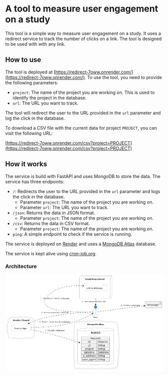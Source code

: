# A tool to measure user engagement on a study

This tool is a simple way to measure user engagement on a study. It uses a redirect service to track the number of clicks on a link. The tool is designed to be used with with any link.

## How to use

The tool is deployed at [https://redirect-7oww.onrender.com/](https://redirect-7oww.onrender.com/). To use the tool, you need to provide the following parameters:

- `project`: The name of the project you are working on. This is used to identify the project in the database.
- `url`: The URL you want to track.

The tool will redirect the user to the URL provided in the `url` parameter and log the click in the database.

To download a CSV file with the current data for project `PROJECT`, you can visit the following URL:

[https://redirect-7oww.onrender.com/csv?project=PROJECT](https://redirect-7oww.onrender.com/csv?project=PROJECT)

## How it works

The service is build with FastAPI and uses MongoDB to store the data. The service has three endpoints:

- `/`: Redirects the user to the URL provided in the `url` parameter and logs the click in the database.
  - Parameter `project`: The name of the project you are working on.
  - Parameter `url`: The URL you want to track.
- `/json`: Returns the data in JSON format.
  - Parameter `project`: The name of the project you are working on.
- `/csv`: Returns the data in CSV format.
  - Parameter `project`: The name of the project you are working on.
- `ping`: A simple endpoint to check if the service is running.

The service is deployed on [Render](https://render.com/) and uses a [MongoDB Atlas](https://www.mongodb.com/cloud/atlas) database.

The service is kept alive using [cron-job.org](https://cron-job.org/).

### Architecture

![Architecture](images/architecture.png)
